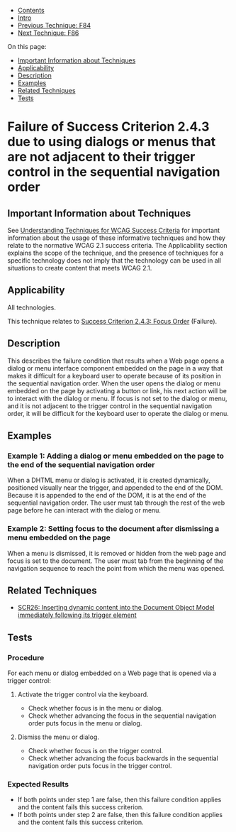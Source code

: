 -   [Contents](https://www.w3.org/WAI/WCAG21/Techniques/#techniques "Table of Contents")
-   [Intro](https://www.w3.org/WAI/WCAG21/Techniques/#introduction "Introduction to Techniques")
-   [Previous Technique: F84](F84)
-   [Next Technique: F86](F86)

On this page:

-   [Important Information about Techniques](#important-information)
-   [Applicability](#applicability)
-   [Description](#description)
-   [Examples](#examples)
-   [Related Techniques](#related)
-   [Tests](#tests)

Failure of Success Criterion 2.4.3 due to using dialogs or menus that are not adjacent to their trigger control in the sequential navigation order
==================================================================================================================================================

Important Information about Techniques
--------------------------------------

See [Understanding Techniques for WCAG Success Criteria](https://www.w3.org/WAI/WCAG21/Understanding/understanding-techniques) for important information about the usage of these informative techniques and how they relate to the normative WCAG 2.1 success criteria. The Applicability section explains the scope of the technique, and the presence of techniques for a specific technology does not imply that the technology can be used in all situations to create content that meets WCAG 2.1.

Applicability
-------------

All technologies.

This technique relates to [Success Criterion 2.4.3: Focus Order](https://www.w3.org/WAI/WCAG21/Understanding/focus-order) (Failure).

Description
-----------

This describes the failure condition that results when a Web page opens a dialog or menu interface component embedded on the page in a way that makes it difficult for a keyboard user to operate because of its position in the sequential navigation order. When the user opens the dialog or menu embedded on the page by activating a button or link, his next action will be to interact with the dialog or menu. If focus is not set to the dialog or menu, and it is not adjacent to the trigger control in the sequential navigation order, it will be difficult for the keyboard user to operate the dialog or menu.

Examples
--------

### Example 1: Adding a dialog or menu embedded on the page to the end of the sequential navigation order

When a DHTML menu or dialog is activated, it is created dynamically, positioned visually near the trigger, and appended to the end of the DOM. Because it is appended to the end of the DOM, it is at the end of the sequential navigation order. The user must tab through the rest of the web page before he can interact with the dialog or menu.

### Example 2: Setting focus to the document after dismissing a menu embedded on the page

When a menu is dismissed, it is removed or hidden from the web page and focus is set to the document. The user must tab from the beginning of the navigation sequence to reach the point from which the menu was opened.

Related Techniques
------------------

-   [SCR26: Inserting dynamic content into the Document Object Model immediately following its trigger element](https://www.w3.org/WAI/WCAG21/Techniques/client-side-script/SCR26)

Tests
-----

### Procedure

For each menu or dialog embedded on a Web page that is opened via a trigger control:

1.  Activate the trigger control via the keyboard.

    -   Check whether focus is in the menu or dialog.
    -   Check whether advancing the focus in the sequential navigation order puts focus in the menu or dialog.

2.  Dismiss the menu or dialog.

    -   Check whether focus is on the trigger control.
    -   Check whether advancing the focus backwards in the sequential navigation order puts focus in the trigger control.

### Expected Results

-   If both points under step 1 are false, then this failure condition applies and the content fails this success criterion.
-   If both points under step 2 are false, then this failure condition applies and the content fails this success criterion.
